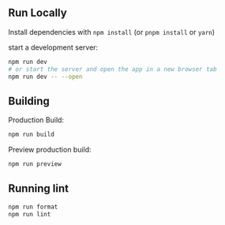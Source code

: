 ## Run Locally

Install dependencies with `npm install` (or `pnpm install` or `yarn`)

start a development server:

```bash
npm run dev
# or start the server and open the app in a new browser tab
npm run dev -- --open
```

## Building

Production Build:

```bash
npm run build
```

Preview production build:

```bash
npm run preview
```

## Running lint

```bash
npm run format
npm run lint
```
